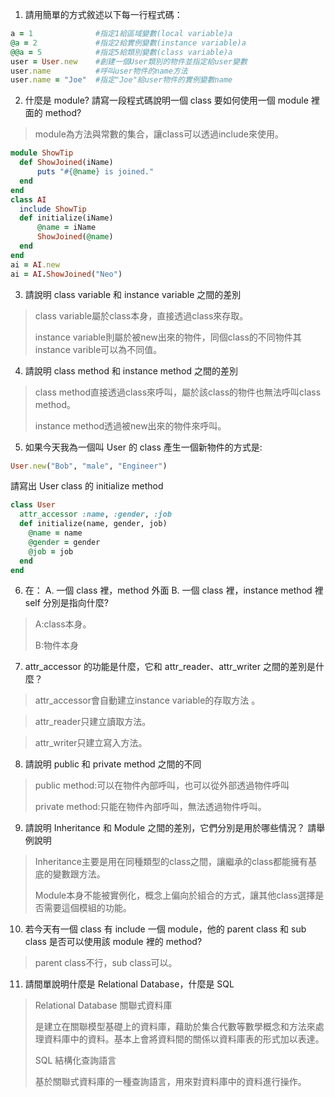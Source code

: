 1. 請用簡單的方式敘述以下每一行程式碼：
  ```ruby 
  a = 1              #指定1給區域變數(local variable)a
  @a = 2             #指定2給實例變數(instance variable)a
  @@a = 5            #指定5給類別變數(class variable)a
  user = User.new    #創建一個User類別的物件並指定給user變數
  user.name          #呼叫user物件的name方法
  user.name = "Joe"  #指定"Joe"給user物件的實例變數name
  ```
  
2. 什麼是 module? 請寫一段程式碼說明一個 class 要如何使用一個 module 裡面的 method?
  > module為方法與常數的集合，讓class可以透過include來使用。
  ```ruby
  module ShowTip
  	def ShowJoined(iName)
  		puts "#{@name} is joined."
  	end
  end
  class AI
  	include ShowTip
  	def initialize(iName)
  		@name = iName
  		ShowJoined(@name)
  	end
  end
  ai = AI.new
  ai = AI.ShowJoined("Neo")
  ```

3. 請說明 class variable 和 instance variable 之間的差別
  > class variable屬於class本身，直接透過class來存取。
  > 
  > instance variable則屬於被new出來的物件，同個class的不同物件其instance varible可以為不同值。

4. 請說明 class method 和 instance method 之間的差別
  > class method直接透過class來呼叫，屬於該class的物件也無法呼叫class method。
  > 
  > instance method透過被new出來的物件來呼叫。

5. 如果今天我為一個叫 User 的 class 產生一個新物件的方式是:
  ```ruby
  User.new("Bob", "male", "Engineer")
  ```
請寫出 User class 的 initialize method
  > 
  ```ruby
  class User
    attr_accessor :name, :gender, :job
    def initialize(name, gender, job)
      @name = name
      @gender = gender
      @job = job
    end
  end
  ```

6. 在：
  A.  一個 class 裡，method 外面
  B.  一個 class 裡，instance method 裡
  self 分別是指向什麼?
  > A:class本身。
  > 
  > B:物件本身

7. attr_accessor 的功能是什麼，它和 attr_reader、attr_writer 之間的差別是什麼？
  > attr_accessor會自動建立instance variable的存取方法 。
  
  > attr_reader只建立讀取方法。
  
  > attr_writer只建立寫入方法。

8. 請說明 public 和 private method 之間的不同
  > public method:可以在物件內部呼叫，也可以從外部透過物件呼叫
  > 
  > private method:只能在物件內部呼叫，無法透過物件呼叫。

9. 請說明 Inheritance 和 Module 之間的差別，它們分別是用於哪些情況？ 請舉例說明
  > Inheritance主要是用在同種類型的class之間，讓繼承的class都能擁有基底的變數跟方法。
  > 
  > Module本身不能被實例化，概念上偏向於組合的方式，讓其他class選擇是否需要這個模組的功能。

10. 若今天有一個 class 有 include 一個 module，他的 parent class 和 sub class 是否可以使用該 module 裡的 method?
  > parent class不行，sub class可以。

11. 請間單說明什麼是 Relational Database，什麼是 SQL
  > Relational Database 關聯式資料庫
  > 
  > 是建立在關聯模型基礎上的資料庫，藉助於集合代數等數學概念和方法來處理資料庫中的資料。基本上會將資料間的關係以資料庫表的形式加以表達。
  >
  > SQL 結構化查詢語言
  > 
  > 基於關聯式資料庫的一種查詢語言，用來對資料庫中的資料進行操作。
  